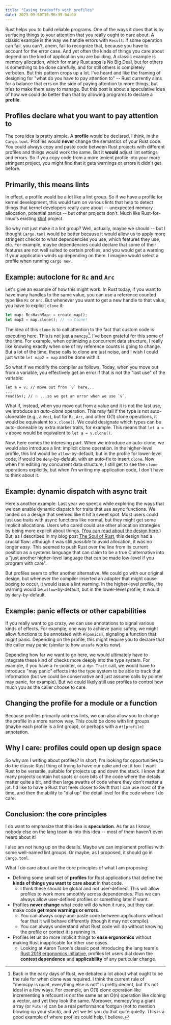 ```yaml
---
title: "Easing tradeoffs with profiles"
date: 2023-09-30T10:56:35-04:00
---
```


Rust helps you to build reliable programs. One of the ways it does that is by surfacing things to your attention that you really ought to care about. A classic example is the way we handle errors with `Result`: if some operation can fail, you can't, ahem, fail to recognize that, because you have to account for the error case. And yet often the kinds of things you care about depend on the kind of application you are building. A classic example is memory allocation, which for many Rust apps is No Big Deal, but for others is something to be done carefully, and for still others is completely verboten. But this pattern crops up a lot. I've heard and like the framing of designing for "what do you have to pay attention to" -- Rust currently aims for a balance that errs on the side of paying attention to more things, but tries to make them easy to manage. But this post is about a speculative idea of how we could do better than that by allowing programs to declare a **profile**.

<!--more-->

## Profiles declare what you want to pay attention to

The core idea is pretty simple. A **profile** would be declared, I think, in the `Cargo.toml`. Profiles would **never** change the semantics of your Rust code. You could always copy and paste code between Rust projects with different profiles and things would work the same. But it **would** adjust lint settings and errors. So if you copy code from a more lenient profile into your more stringent project, you might find that it gets warnings or errors it didn't get before. 

## Primarily, this means lints

In effect, a profile would be a lot like a lint group. So if we have a profile for kernel development, this would turn on various lints that help to detect things that kernel developers really care about -- unexpected memory allocation, potential panics -- but other projects don't. Much like Rust-for-linux's existing [klint][] project.

[klint]: https://github.com/Rust-for-Linux/klint

So why not just make it a lint group? Well, actually, maybe we should -- but I thought `Cargo.toml` would be better because it would allow us to apply more stringent checks to what dependencies you use, which features they use, etc. For example, maybe dependencies could declare that some of their features are not well suited to certain profiles, and you would get a warning if your application winds up depending on them. I imagine would select a profile when running `cargo new`.

## Example: autoclone for `Rc` and `Arc`

Let's give an example of how this might work. In Rust today, if you want to have many handles to the same value, you can use a reference counted type like `Rc` or `Arc`. But whenever you want to get a new handle to that value, you have to explicit `clone` it:

```rust
let map: Rc<HashMap> = create_map();
let map2 = map.clone(); // 👈 Clone!
```

The idea of this `clone` is to call attention to the fact that custom code is executing here. This is not just a `memcpy`[^debatable]. I've been grateful for this some of the time. For example, when optimizing a concurrent data structure, I really like knowing exactly when one of my reference counts is going to change. But a lot of the time, these calls to clone are just noise, and I wish I could just write `let map2 = map` and be done with it.

[^debatable]: Back in the early days of Rust, we debated a lot about what ought to be the rule for when clone was required. I think the current rule of "memcpy is quiet, everything else is not" is pretty decent, but it's not ideal in a few ways. For example, an O(1) clone operation like incrementing a refcount is *not* the same as an O(n) operation like cloning a vector, and yet they look the same. Moreover, memcpy'ing a giant array (or `Future`) can be a real performance footgun (not to mention blowing up your stack), and yet we let you do that quite quietly. This is a good example of where profiles could help, I believe.

So what if we modify the compiler as follows. Today, when you move out from a variable, you effectively get an error if that is not the "last use" of the variable:

```rust=
let a = v; // move out from `v` here...
...
read(&v); // 💥 ...so we get an error when we use `v`.
```

What if, instead, when you move out from a value and it is not the last use, we introduce an *auto-clone* operation. This may fail if the type is not auto-cloneable (e.g., a `Vec`), but for `Rc`, `Arc`, and other O(1) clone operations, it would be equivalent to `x.clone()`. We could designate which types can be auto-cloneable by extra marker traits, for example. This means that `let a = v` above would be equivalent to `let a = v.clone()`.

Now, here comes the interesing part. When we introduce an auto-clone, we would also introduce a lint: implicit clone operation. In the higher-level profile, this lint would be `allow`-by-default, but in the profile for lower-level code, if would be `deny`-by-default, with an auto-fix to insert `clone`. Now when I'm editing my concurrent data structure, I still get to see the `clone` operations explicitly, but when I'm writing my application code, I don't have to think about it.

## Example: dynamic dispatch with async trait

Here's another example. Last year we spent a while exploring the ways that we can enable dynamic dispatch for traits that use async functions. We landed on a design that seemed like it hit a sweet spot. Most users could just use traits with async functions like normal, but they might get some implicit allocations. Users who cared could use other allocation strategies by being more explicit about things. ([You can read about the design here.](https://hackmd.io/@nikomatsakis/SJ2-az7sc)) But, as I described in my blog post [The Soul of Rust](https://smallcultfollowing.com/babysteps/blog/2022/09/18/dyn-async-traits-part-8-the-soul-of-rust/), this design had a crucial flaw: although it was still *possible* to avoid allocation, it was no longer *easy*.  This seemed to push Rust over the line from its current position as a systems language that can claim to be a true C alternative into a "just another higher-level language that can be made low-level if you program with care".

But profiles seem to offer another alternative. We could go with our original design, but whenever the compiler inserted an adapter that might cause boxing to occur, it would issue a lint warning. In the higher-level profile, the warning would be `allow`-by-default, but in the lower-level profile, it would by `deny`-by-default.

## Example: panic effects or other capabilities

If you really want to go crazy, we can use annotations to signal various kinds of effects. For example, one way to achieve panic safety, we might allow functions to be annotated with `#[panics]`, signaling a function that *might* panic. Depending on the profile, this might require you to declare that the caller may panic (similar to how `unsafe` works now).

Depending how far we want to go here, we would ultimately have to integrate these kind of checks more deeply into the type system. For example, if you have a `fn`-pointer, or a `dyn Trait` call, we would have to introduce "may panic" effects into the type system to be able to track that information (but we could be conservative and just assume calls by pointer may panic, for example). But we could likely still use profiles to control how much you as the caller choose to care.

## Changing the profile for a module or a function

Because profiles primarily address lints, we can also allow you to change the profile in a more narrow way. This could be done with lint groups (maybe each profile is a lint group), or perhaps with a `#![profile]` annotation. 

## Why I care: profiles could open up design space

So why am I writing about profiles? In short, I'm looking for opportunities to do the classic Rust thing of trying to have our cake and eat it too. I want Rust to be versatile, suitable for projects up and down the stack. I know that many projects contain hot spots or core bits of the code where the details matter quite a bit, and then large swaths of code where they don't matter a jot. I'd like to have a Rust that feels closer to Swift that I can use most of the time, and then the ability to "dial up" the detail level for the code where I do care. 

## Conclusion: the core principles

I do want to emphasize that this idea is **speculation**. As far as I know, nobody else on the lang team is into this idea -- most of them haven't even heard about it! 

I also am not hung up on the details. Maybe we can implement profiles with some well-named lint groups. Or maybe, as I proposed, it should go in `Cargo.toml`. 

What I do care about are the core principles of what I am proposing:

* Defining some small set of **profiles** for Rust applications that define the **kinds of things you want to care about** in that code.
    * I think these should be global and not user-defined. This will allow profiles to work more smoothly across dependencies. Plus we can always allow user-defined profiles or something later if want.
* Profiles **never change** what code will do when it runs, but they can make code **get more warnings or errors**.
    * You can always copy-and-paste code between applications without fear that it will behave differently (though it may not compile).
    * You can always understand what Rust code will do without knowing the profile or context it is running in.
* Profiles let us do more implicit things to **ease ergonomics** without making Rust inapplicable for other use cases.
    * Looking at Aaron Turon's classic post introducing the lang team's [Rust 2018 ergonomics initiative](https://blog.rust-lang.org/2017/03/02/lang-ergonomics.html), profiles let users dial down the **context dependence** and **applicability** of any particular change.

